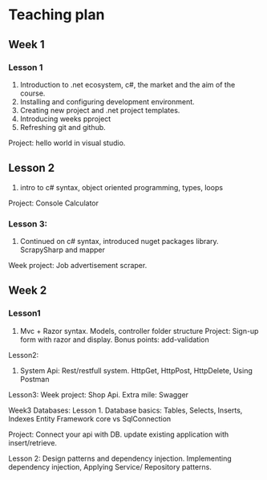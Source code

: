 
# Teaching plan

## Week 1

### Lesson 1

1. Introduction to .net ecosystem, c#, the market and the aim of the course.
2. Installing and configuring development environment.
3. Creating new project and .net project templates.
4. Introducing weeks pproject
5. Refreshing git and github.

Project: hello world in visual studio.

## Lesson 2

1. intro to c# syntax, object oriented programming, types, loops

Project: Console Calculator

### Lesson 3:

1. Continued on c# syntax, introduced nuget packages library.
ScrapySharp and mapper

Week project: Job advertisement scraper.

## Week 2

### Lesson1
1. Mvc + Razor syntax. Models, controller folder structure
Project: Sign-up form with razor and display. 
Bonus points: add-validation

Lesson2:
1. System Api: Rest/restfull system. 
HttpGet, HttpPost, HttpDelete, Using Postman

Lesson3:
Week project: 
Shop Api.
Extra mile: Swagger

Week3 Databases:
Lesson 1.
Database basics: Tables, Selects, Inserts, Indexes
Entity Framework core vs SqlConnection

Project: Connect your api with DB. update existing application with insert/retrieve.

Lesson 2: Design patterns and dependency injection.
Implementing dependency injection, Applying Service/ Repository patterns.
